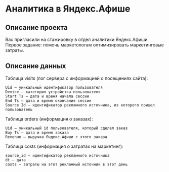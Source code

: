 # Аналитика в Яндекс.Афише
## Описание проекта
Вас пригласили на стажировку в отдел аналитики Яндекс.Афиши. Первое задание: помочь маркетологам оптимизировать маркетинговые затраты.<br>

## Описание данных

Таблица visits (лог сервера с информацией о посещениях сайта):

    Uid — уникальный идентификатор пользователя
    Device — категория устройства пользователя
    Start Ts — дата и время начала сессии
    End Ts — дата и время окончания сессии
    Source Id — идентификатор рекламного источника, из которого пришел пользователь

Таблица orders (информация о заказах):

    Uid — уникальный id пользователя, который сделал заказ
    Buy Ts — дата и время заказа
    Revenue — выручка Яндекс.Афиши с этого заказа

Таблица costs (информация о затратах на маркетинг):

    source_id — идентификатор рекламного источника
    dt — дата
    costs — затраты на этот рекламный источник в этот день